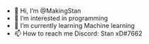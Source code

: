 - 👋 Hi, I’m @MakingStan
- 👀 I’m interested in programming
- 🌱 I’m currently learning Machine learning
- 📫 How to reach me Discord: Stan xD#7662

<!---
MakingStan/MakingStan is a ✨ special ✨ repository because its `README.md` (this file) appears on your GitHub profile.
You can click the Preview link to take a look at your changes.
--->
